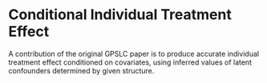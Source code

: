 # Conditional Individual Treatment Effect

A contribution of the original GPSLC paper is to produce accurate individual treatment effect conditioned on covariates, using inferred values of latent confounders determined by given structure.